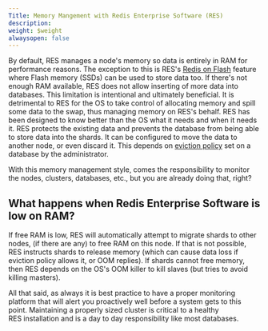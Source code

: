 ```yaml
---
Title: Memory Mangement with Redis Enterprise Software (RES)
description: 
weight: $weight
alwaysopen: false
---
```

By default, RES manages a node's memory so data is entirely in RAM for
performance reasons. The exception to this is RES's [Redis on
Flash](/redis-enterprise-documentation/concepts-architecture/memory-architecture/redis-enterprise-flash/)
feature where Flash memory (SSDs) can be used to store data too. If
there's not enough RAM available, RES does not allow inserting of more
data into databases. This limitation is intentional and ultimately
beneficial. It is detrimental to RES for the OS to take control of
allocating memory and spill some data to the swap, thus managing memory
on RES's behalf. RES has been designed to know better than the OS what
it needs and when it needs it. RES protects the existing data and
prevents the database from being able to store data into the shards. It
can be configured to move the data to another node, or even discard it.
This depends on [eviction
policy](/redis-enterprise-documentation/database-configuration/database-eviction-policy/)
set on a database by the administrator.

With this memory management style, comes the responsibility to monitor
the nodes, clusters, databases, etc., but you are already doing that,
right?

## What happens when Redis Enterprise Software is low on RAM?

If free RAM is low, RES will automatically attempt to migrate shards to
other nodes, (if there are any) to free RAM on this node. If that is not
possible, RES instructs shards to release memory (which can cause data
loss if eviction policy allows it, or OOM replies). If shards cannot
free memory, then RES depends on the OS's OOM killer to kill slaves (but
tries to avoid killing masters).

All that said, as always it is best practice to have a proper monitoring
platform that will alert you proactively well before a system gets to
this point. Maintaining a properly sized cluster is critical to a
healthy RES installation and is a day to day responsibility like most
databases.
